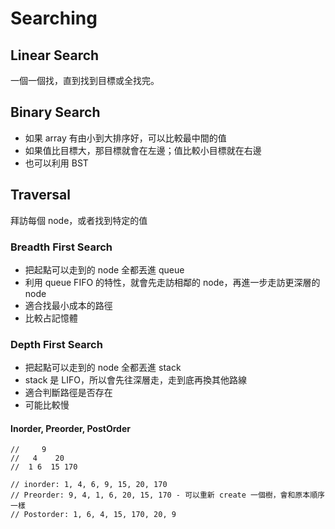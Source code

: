 # Searching

## Linear Search

一個一個找，直到找到目標或全找完。

## Binary Search

* 如果 array 有由小到大排序好，可以比較最中間的值
* 如果值比目標大，那目標就會在左邊；值比較小目標就在右邊
* 也可以利用 BST

## Traversal

拜訪每個 node，或者找到特定的值

### Breadth First Search

* 把起點可以走到的 node 全都丟進 queue
* 利用 queue FIFO 的特性，就會先走訪相鄰的 node，再進一步走訪更深層的 node
* 適合找最小成本的路徑
* 比較占記憶體

### Depth First Search

* 把起點可以走到的 node 全都丟進 stack
* stack 是 LIFO，所以會先往深層走，走到底再換其他路線
* 適合判斷路徑是否存在
* 可能比較慢

#### Inorder, Preorder, PostOrder

```javscript
//     9
//   4    20
//  1 6  15 170

// inorder: 1, 4, 6, 9, 15, 20, 170
// Preorder: 9, 4, 1, 6, 20, 15, 170 - 可以重新 create 一個樹，會和原本順序一樣
// Postorder: 1, 6, 4, 15, 170, 20, 9
```
